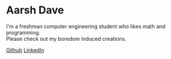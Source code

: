 # Aarsh Dave

I'm a freshman computer engineering student who likes math and programming.  
Please check out my boredom induced creations.

[Github](https://github.com/a4rsh)
[LinkedIn](https://linkedin.com/in/andave)
